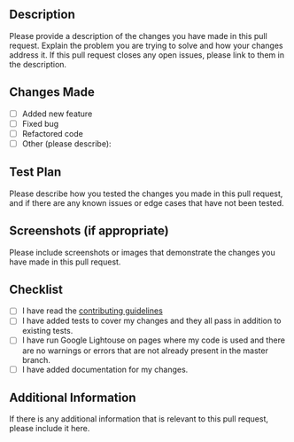 ## Description

Please provide a description of the changes you have made in this pull request. Explain the problem you are trying to solve and how your changes address it. If this pull request closes any open issues, please link to them in the description.

## Changes Made

- [ ] Added new feature
- [ ] Fixed bug
- [ ] Refactored code
- [ ] Other (please describe):

## Test Plan

Please describe how you tested the changes you made in this pull request, and if there are any known issues or edge cases that have not been tested.

## Screenshots (if appropriate)

Please include screenshots or images that demonstrate the changes you have made in this pull request.

## Checklist

- [ ] I have read the [contributing guidelines](link_to_contributing_guidelines)
- [ ] I have added tests to cover my changes and they all pass in addition to existing tests.
- [ ] I have run Google Lightouse on pages where my code is used and there are no warnings or errors that are not already present in the master branch.
- [ ] I have added documentation for my changes.

## Additional Information

If there is any additional information that is relevant to this pull request, please include it here.
